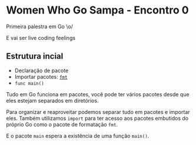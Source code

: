# Women Who Go Sampa - Encontro 0

Primeira palestra em Go \o/

E vai ser live coding feelings

## Estrutura incial

- Declaração de pacote
- Importar pacotes: [`fmt`](https://golang.org/pkg/fmt/)
- `func main()`

Tudo em Go funciona em pacotes, você pode ter vários pacotes desde que eles estejam separados em diretórios.

Para organizar e reaproveitar podemos separar tudo em pacotes e importar eles. Também utilizamos `import` para ter acesso aos pacotes embutidos do próprio Go como o pacote de formatação `fmt`.

E o pacote `main` espera a existência de uma função `main()`.
